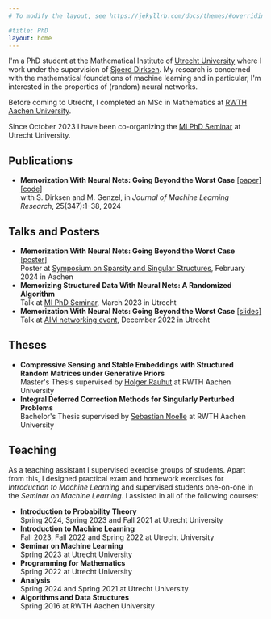 ```yaml
---
# To modify the layout, see https://jekyllrb.com/docs/themes/#overriding-theme-defaults

#title: PhD
layout: home
---
```


I'm a PhD student at the Mathematical Institute of [Utrecht University][UU] where I work under the supervision of [Sjoerd Dirksen][Sjoerd Dirksen]. My research is concerned with the mathematical foundations of machine learning and in particular, I'm interested in the properties of (random) neural networks.

Before coming to Utrecht, I completed an MSc in Mathematics at [RWTH Aachen University][RWTH].

Since October 2023 I have been co-organizing the [MI PhD Seminar][UU MI PhD Seminar] at Utrecht University.


## Publications

- **Memorization With Neural Nets: Going Beyond the Worst Case** [\[paper\]](https://jmlr.org/papers/v25/23-1376.html) [\[code\]](https://github.com/patrickfinke/memo)\
with S. Dirksen and M. Genzel, in *Journal of Machine Learning Research*, 25(347):1–38, 2024


## Talks and Posters

- **Memorization With Neural Nets: Going Beyond the Worst Case** [\[poster\]](files/2024-02_memorization_poster.pdf)\
Poster at [Symposium on Sparsity and Singular Structures][Symposium on Sparsity and Singular Structures], February 2024 in Aachen
- **Memorizing Structured Data With Neural Nets: A Randomized Algorithm**\
Talk at [MI PhD Seminar][UU MI PhD Seminar], March 2023 in Utrecht
- **Memorization With Neural Nets: Going Beyond the Worst Case** [\[slides\]](files/2022-12_aim.pdf)\
Talk at [AIM networking event][AIM], December 2022 in Utrecht


## Theses

- **Compressive Sensing and Stable Embeddings with Structured Random Matrices under Generative Priors**\
Master's Thesis supervised by [Holger Rauhut][Holger Rauhut] at RWTH Aachen University
- **Integral Deferred Correction Methods for Singularly Perturbed Problems**\
Bachelor's Thesis supervised by [Sebastian Noelle][Sebastian Noelle] at RWTH Aachen University


## Teaching

As a teaching assistant I supervised exercise groups of students. Apart from this, I designed practical exam and homework exercises for *Introduction to Machine Learning* and supervised students one-on-one in the *Seminar on Machine Learning*. I assisted in all of the following courses:

- **Introduction to Probability Theory**\
Spring 2024, Spring 2023 and Fall 2021 at Utrecht University
- **Introduction to Machine Learning**\
Fall 2023, Fall 2022 and Spring 2022 at Utrecht University
- **Seminar on Machine Learning**\
Spring 2023 at Utrecht University
- **Programming for Mathematics**\
Spring 2022 at Utrecht University
- **Analysis**\
Spring 2024 and Spring 2021 at Utrecht University
- **Algorithms and Data Structures**\
Spring 2016 at RWTH Aachen University



[UU]: https://www.uu.nl/
[RWTH]: https://www.rwth-aachen.de/

[AIM]: https://aimath.nl/
[Symposium on Sparsity and Singular Structures]: https://sfb1481.rwth-aachen.de/symposium24
[UU MI PhD Seminar]: https://sites.google.com/view/marcurcoiranzo/seminars/mi-utrecht-phd-seminar

[Sjoerd Dirksen]: https://www.uu.nl/medewerkers/SDirksen
[Holger Rauhut]: https://www.mathc.rwth-aachen.de/en/~rauhut/home
[Sebastian Noelle]: https://www.igpm.rwth-aachen.de/team/noelle
